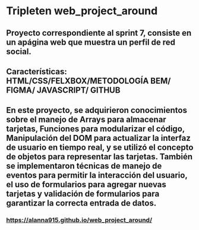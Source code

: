 # Tripleten web_project_around

## Proyecto correspondiente al sprint 7, consiste en un apágina web que muestra un perfil de red social.

## Características: HTML/CSS/FELXBOX/METODOLOGÍA BEM/ FIGMA/ JAVASCRIPT/ GITHUB

## En este proyecto, se adquirieron conocimientos sobre el manejo de Arrays para almacenar tarjetas, Funciones para modularizar el código, Manipulación del DOM para actualizar la interfaz de usuario en tiempo real, y se utilizó el concepto de objetos para representar las tarjetas. También se implementaron técnicas de manejo de eventos para permitir la interacción del usuario, el uso de formularios para agregar nuevas tarjetas y validación de formularios para garantizar la correcta entrada de datos.

### https://alanna915.github.io/web_project_around/